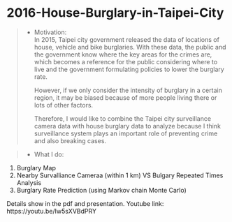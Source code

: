 # 2016-House-Burglary-in-Taipei-City

>* Motivation: <br />
In 2015, Taipei city government released the data of locations of house, vehicle and bike burglaries. With these data, the public and the government know where the key areas for the crimes are, which becomes a reference for the public considering where to live and the government formulating policies to lower the burglary rate. <p>
However, if we only consider the intensity of burglary in a certain region, it may be biased because of more people living there or lots of other factors.<p>
Therefore, I would like to combine the Taipei city surveillance camera data with house burglary data to analyze because I think surveillance system plays an important role of preventing crime and also breaking cases. 


>* What I do: 
1. Burglary Map <br />
2. Nearby Survalliance Cameraa (within 1 km) VS Bulgary Repeated Times Analysis <br />
3. Burglary Rate Prediction (using Markov chain Monte Carlo)

<p>
Details show in the pdf and presentation. <bl />
Youtube link: https://youtu.be/Iw5sXVBdPRY
